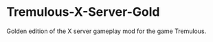 Tremulous-X-Server-Gold
=======================

Golden edition of the X server gameplay mod for the game Tremulous.
